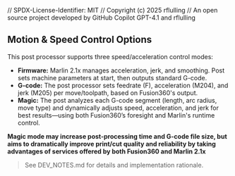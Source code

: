 // SPDX-License-Identifier: MIT
// Copyright (c) 2025 rflulling
// An open source project developed by GitHub Copilot GPT-4.1 and rflulling


## Motion & Speed Control Options

This post processor supports three speed/acceleration control modes:

- **Firmware:** Marlin 2.1x manages acceleration, jerk, and smoothing. Post sets machine parameters at start, then outputs standard G-code.
- **G-code:** The post processor sets feedrate (F), acceleration (M204), and jerk (M205) per move/toolpath, based on Fusion360's output.
- **Magic:** The post analyzes each G-code segment (length, arc radius, move type) and dynamically adjusts speed, acceleration, and jerk for best results—using both Fusion360’s foresight and Marlin's runtime control.

**Magic mode may increase post-processing time and G-code file size, but aims to dramatically improve print/cut quality and reliability by taking advantages of services offered by both Fusion360 and Marlin 2.1x**

> See DEV_NOTES.md for details and implementation rationale.
